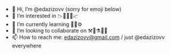 - 👋 Hi, I’m @edazizovv (sorry for emoji below)
- 👀 I’m interested in 📉💸✨💸📈
- 🌱 I’m currently learning 🤖👾⚙️
- 💞️ I’m looking to collaborate on ⚒️🔬⚗️🧾💵
- 📫 How to reach me: edazizovv@gmail.com / just @edazizovv everywhere

<!---
edazizovv/edazizovv is a ✨ special ✨ repository because its `README.md` (this file) appears on your GitHub profile.
You can click the Preview link to take a look at your changes.
--->
